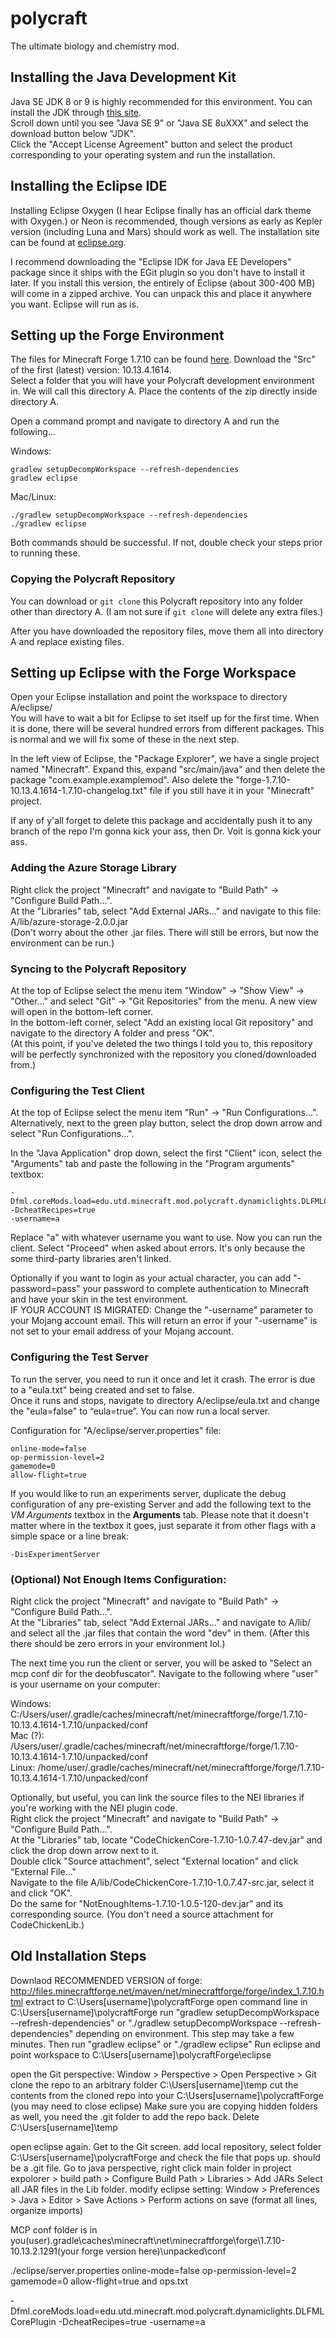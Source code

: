 polycraft
=========
The ultimate biology and chemistry mod.

## Installing the Java Development Kit
Java SE JDK 8 or 9 is highly recommended for this environment.
You can install the JDK through <a href="http://www.oracle.com/technetwork/java/javase/downloads/index.html">this site</a>.<br>
Scroll down until you see "Java SE 9" or "Java SE 8uXXX" and select the download button below "JDK".<br>
Click the "Accept License Agreement" button and select the product corresponding to your operating system and run the installation.

## Installing the Eclipse IDE
Installing Eclipse Oxygen (I hear Eclipse finally has an official dark theme with Oxygen.) or Neon is recommended, though versions as early as Kepler version (including Luna and Mars) should work as well. The installation site can be found at [eclipse.org](http://www.eclipse.org/downloads/eclipse-packages/).

I recommend downloading the "Eclipse IDK for Java EE Developers" package since it ships with the EGit plugin so you don't have to install it later. If you install this version, the entirely of Eclipse (about 300-400 MB) will come in a zipped archive. You can unpack this and place it anywhere you want. Eclipse will run as is.

## Setting up the Forge Environment
The files for Minecraft Forge 1.7.10 can be found [here](http://files.minecraftforge.net/maven/net/minecraftforge/forge/index_1.7.10.html). Download the "Src" of the first (latest) version: 10.13.4.1614.<br>
Select a folder that you will have your Polycraft development environment in. We will call this directory A. Place the contents of the zip directly inside directory A.

Open a command prompt and navigate to directory A and run the following...

Windows:
```
gradlew setupDecompWorkspace --refresh-dependencies
gradlew eclipse
```

Mac/Linux:
```
./gradlew setupDecompWorkspace --refresh-dependencies
./gradlew eclipse
```

Both commands should be successful. If not, double check your steps prior to running these.

### Copying the Polycraft Repository
You can download or ``git clone`` this Polycraft repository into any folder other than directory A. (I am not sure if ``git clone`` will delete any extra files.)

After you have downloaded the repository files, move them all into directory A and replace existing files.

## Setting up Eclipse with the Forge Workspace
Open your Eclipse installation and point the workspace to directory A/eclipse/<br>
You will have to wait a bit for Eclipse to set itself up for the first time. When it is done, there will be several hundred errors from different packages. This is normal and we will fix some of these in the next step.

In the left view of Eclipse, the "Package Explorer", we have a single project named "Minecraft". Expand this, expand "src/main/java" and then delete the package "com.example.examplemod". Also delete the "forge-1.7.10-10.13.4.1614-1.7.10-changelog.txt" file if you still have it in your "Minecraft" project.

If any of y'all forget to delete this package and accidentally push it to any branch of the repo I'm gonna kick your ass, then Dr. Voit is gonna kick your ass.

### Adding the Azure Storage Library
Right click the project "Minecraft" and navigate to "Build Path" -> "Configure Build Path...".<br>
At the "Libraries" tab, select "Add External JARs..." and navigate to this file:<br>
A/lib/azure-storage-2.0.0.jar<br>
(Don't worry about the other .jar files. There will still be errors, but now the environment can be run.)

### Syncing to the Polycraft Repository
At the top of Eclipse select the menu item "Window" -> "Show View" -> "Other..." and select "Git" -> "Git Repositories" from the menu. A new view will open in the bottom-left corner.<br>
In the bottom-left corner, select "Add an existing local Git repository" and navigate to the directory A folder and press "OK".<br>
(At this point, if you've deleted the two things I told you to, this repository will be perfectly synchronized with the repository you cloned/downloaded from.)

### Configuring the Test Client
At the top of Eclipse select the menu item "Run" -> "Run Configurations...".<br>
Alternatively, next to the green play button, select the drop down arrow and select "Run Configurations...".

In the "Java Application" drop down, select the first "Client" icon, select the "Arguments" tab and paste the following in the "Program arguments" textbox:
```
-Dfml.coreMods.load=edu.utd.minecraft.mod.polycraft.dynamiclights.DLFMLCorePlugin
-DcheatRecipes=true
-username=a
```
Replace "a" with whatever username you want to use. Now you can run the client. Select "Proceed" when asked about errors. It's only because the some third-party libraries aren't linked.

Optionally if you want to login as your actual character, you can add "-password=pass" your password to complete authentication to Minecraft and have your skin in the test environment.<br>
IF YOUR ACCOUNT IS MIGRATED: Change the "-username" parameter to your Mojang account email. This will return an error if your "-username" is not set to your email address of your Mojang account.

### Configuring the Test Server
To run the server, you need to run it once and let it crash. The error is due to a "eula.txt" being created and set to false.<br>
Once it runs and stops, navigate to directory A/eclipse/eula.txt and change the "eula=false" to “eula=true”. You can now run a local server.

Configuration for "A/eclipse/server.properties" file:
```
online-mode=false
op-permission-level=2
gamemode=0
allow-flight=true
```
If you would like to run an experiments server, duplicate the debug configuration of any pre-existing Server and add the following text to the *VM Arguments* textbox in the **Arguments** tab. Please note that it doesn't matter where in the textbox it goes, just separate it from other flags with a simple space or a line break:
```
-DisExperimentServer
```
### (Optional) Not Enough Items Configuration:
Right click the project "Minecraft" and navigate to "Build Path" -> "Configure Build Path...".<br>
At the "Libraries" tab, select "Add External JARs..." and navigate to A/lib/ and select all the .jar files that contain the word "dev" in them. (After this there should be zero errors in your environment lol.)

The next time you run the client or server, you will be asked to "Select an mcp conf dir for the deobfuscator". Navigate to the following where "user" is your username on your computer:

Windows: C:/Users/user/.gradle/caches/minecraft/net/minecraftforge/forge/1.7.10-10.13.4.1614-1.7.10/unpacked/conf<br>
Mac (?): /Users/user/.gradle/caches/minecraft/net/minecraftforge/forge/1.7.10-10.13.4.1614-1.7.10/unpacked/conf<br>
Linux: /home/user/.gradle/caches/minecraft/net/minecraftforge/forge/1.7.10-10.13.4.1614-1.7.10/unpacked/conf

Optionally, but useful, you can link the source files to the NEI libraries if you're working with the NEI plugin code.<br>
Right click the project "Minecraft" and navigate to "Build Path" -> "Configure Build Path...".<br>
At the "Libraries" tab, locate "CodeChickenCore-1.7.10-1.0.7.47-dev.jar" and click the drop down arrow next to it.<br>
Double click "Source attachment", select "External location" and click "External File..."<br>
Navigate to the file A/lib/CodeChickenCore-1.7.10-1.0.7.47-src.jar, select it and click "OK".<br>
Do the same for "NotEnoughItems-1.7.10-1.0.5-120-dev.jar" and its corresponding source. (You don't need a source attachment for CodeChickenLib.)

## Old Installation Steps
Downlaod RECOMMENDED VERSION of forge: http://files.minecraftforge.net/maven/net/minecraftforge/forge/index_1.7.10.html 
extract to C:\Users\[username]\polycraftForge
open command line in C:\Users\[username]\polycraftForge
run "gradlew setupDecompWorkspace --refresh-dependencies" or "./gradlew setupDecompWorkspace --refresh-dependencies" depending on environment. This step may take a few minutes.
Then run "gradlew eclipse" or "./gradlew eclipse"
Run eclipse and point workspace to C:\Users\[username]\polycraftForge\eclipse

open the Git perspective: Window > Perspective > Open Perspective > Git
clone the repo to an arbitrary folder C:\Users\[username]\temp
cut the contents from the cloned repo into your C:\Users\[username]\polycraftForge (you may need to close eclipse) Make sure you are copying hidden folders as well, you need the .git folder to add the repo back.
Delete C:\Users\[username]\temp

open eclipse again. Get to the Git screen. 
add local repository, select folder C:\Users\[username]\polycraftForge and check the file that pops up. should be a .git file.
Go to java perspective, right click main folder in project expolorer > build path > Configure Build Path > Libraries > Add JARs  Select all JAR files in the Lib folder.
modify eclipse setting: Window > Preferences > Java > Editor > Save Actions > Perform actions on save (format all lines, organize imports)

MCP conf folder is in you(user)\.gradle\caches\minecraft\net\minecraftforge\forge\1.7.10-10.13.2.1291(your forge version here)\unpacked\conf

./eclipse/server.properties
	online-mode=false
	op-permission-level=2
	gamemode=0
	allow-flight=true
	and ops.txt
	
-Dfml.coreMods.load=edu.utd.minecraft.mod.polycraft.dynamiclights.DLFMLCorePlugin
-DcheatRecipes=true
-username=a
